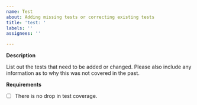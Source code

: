 ```yaml
---
name: Test
about: Adding missing tests or correcting existing tests
title: 'test: '
labels: ''
assignees: ''

---
```


**Description**

List out the tests that need to be added or changed. Please also include any information as to why this was not covered in the past.

**Requirements**

- [ ] There is no drop in test coverage.
